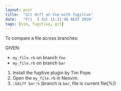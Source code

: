 ```yaml
---
layout: post
title:  "Git diff on Vim with fugitive"
date:   "Fri  3 Jul 15:31:48 AEST 2020"
tags: [vim, fugitive, git]
---
```

To compare a file across branches:

GIVEN:
- `my_file.rb` on branch `foo`
- `my_file.rb` on branch `bar`

1. Install the fugitive plugin by Tim Pope.
2. Open the `my_file.rb` in Neovim.
3. `:Gdiff bar:%` (branch is `bar`, file is current file[%])
